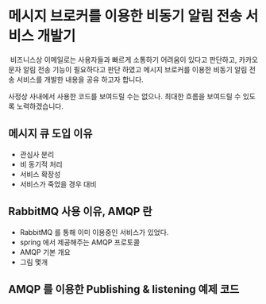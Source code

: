# 메시지 브로커를 이용한 비동기 알림 전송 서비스 개발기

​	비즈니스상 이메일로는 사용자들과 빠르게 소통하기 어려움이 있다고 판단하고, 카카오 문자 알림 전송 기능이 필요하다고 판단 하였고 메시지 브로커를 이용한 비동기 알림 전송 서비스를 개발한 내용을 공유 하고자 합니다.

사정상 사내에서 사용한 코드를 보여드릴 수는 없으나. 최대한 흐름을 보여드릴 수 있도록 노력하겠습니다.



## 메시지 큐 도입 이유

- 관심사 분리
- 비 동기적 처리
- 서비스 확장성
- 서비스가 죽었을 경우 대비



## RabbitMQ 사용 이유, AMQP 란

* RabbitMQ 를 통해 이미 이용중인 서비스가 있었다.
* spring 에서 제공해주는 AMQP 프로토콜
* AMQP 기본 개요
* 그림 몇개



## AMQP 를 이용한 Publishing & listening 예제 코드

